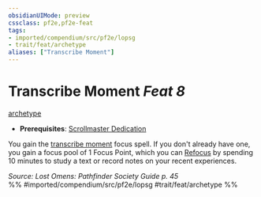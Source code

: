 ```yaml
---
obsidianUIMode: preview
cssclass: pf2e,pf2e-feat
tags:
- imported/compendium/src/pf2e/lopsg
- trait/feat/archetype
aliases: ["Transcribe Moment"]
---
```

# Transcribe Moment  *Feat 8*  
[archetype](archetype.md)  

- **Prerequisites**: [Scrollmaster Dedication](scrollmaster-dedication-locg.md)

You gain the [transcribe moment](../spells/transcribe-moment-lopsg.md) focus spell. If you don't already have one, you gain a focus pool of 1 Focus Point, which you can [Refocus](refocus.md) by spending 10 minutes to study a text or record notes on your recent experiences.

*Source: Lost Omens: Pathfinder Society Guide p. 45*  
%% #imported/compendium/src/pf2e/lopsg #trait/feat/archetype %%